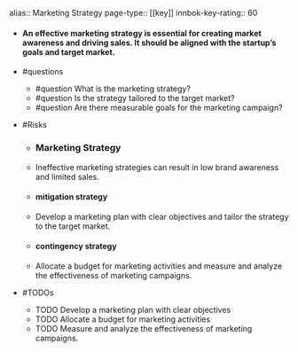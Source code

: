 alias:: Marketing Strategy
page-type:: [[key]]
innbok-key-rating:: 60
- #### An effective marketing strategy is essential for creating market awareness and driving sales. It should be aligned with the startup’s goals and target market.
- #questions
  - #question What is the marketing strategy?
  - #question Is the strategy tailored to the target market?
  - #question Are there measurable goals for the marketing campaign?
- #Risks

  - ### Marketing Strategy
  - Ineffective marketing strategies can result in low brand awareness and limited sales.
  - #### mitigation strategy
  - Develop a marketing plan with clear objectives and tailor the strategy to the target market.
  - #### contingency strategy
  - Allocate a budget for marketing activities and measure and analyze the effectiveness of marketing campaigns.
- #TODOs
  - TODO Develop a marketing plan with clear objectives
  - TODO  Allocate a budget for marketing activities
  - TODO  Measure and analyze the effectiveness of marketing campaigns.


